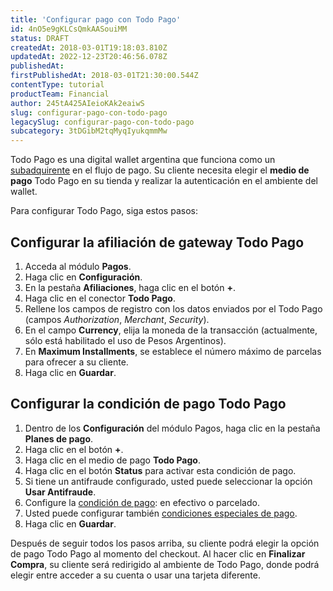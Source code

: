 ```yaml
---
title: 'Configurar pago con Todo Pago'
id: 4nO5e9gKLCsQmkAASouiMM
status: DRAFT
createdAt: 2018-03-01T19:18:03.810Z
updatedAt: 2022-12-23T20:46:56.078Z
publishedAt: 
firstPublishedAt: 2018-03-01T21:30:00.544Z
contentType: tutorial
productTeam: Financial
author: 245tA425AIeioKAk2eaiwS
slug: configurar-pago-con-todo-pago
legacySlug: configurar-pago-con-todo-pago
subcategory: 3tDGibM2tqMyqIyukqmmMw
---
```


Todo Pago es una digital wallet argentina que funciona como un [subadquirente](/es/tutorial/que-es-un-subadquirente) en el flujo de pago. Su cliente necesita elegir el __medio de pago__ Todo Pago en su tienda y realizar la autenticación en el ambiente del wallet.

Para configurar Todo Pago, siga estos pasos:

## Configurar la afiliación de gateway Todo Pago
1. Acceda al módulo __Pagos__.
2. Haga clic en __Configuración__.
2. En la pestaña __Afiliaciones__, haga clic en el botón __+__.
3. Haga clic en el conector __Todo Pago__.
4. Rellene los campos de registro con los datos enviados por el Todo Pago (campos _Authorization_, _Merchant_, _Security_).
5. En el campo __Currency__, elija la moneda de la transacción (actualmente, sólo está habilitado el uso de Pesos Argentinos).
6. En __Maximum Installments__, se establece el número máximo de parcelas para ofrecer a su cliente.
7. Haga clic en __Guardar__.


## Configurar la condición de pago Todo Pago
1. Dentro de los __Configuración__ del módulo Pagos, haga clic en la pestaña __Planes de pago__.
2. Haga clic en el botón __+__.
3. Haga clic en el medio de pago __Todo Pago__.
4. Haga clic en el botón __Status__ para activar esta condición de pago.
5. Si tiene un antifraude configurado, usted puede seleccionar la opción __Usar Antifraude__.
6. Configure la [condición de pago](/es/tutorial/condiciones-de-pago): en efectivo o parcelado.
7. Usted puede configurar también [condiciones especiales de pago](/es/tutorial/condiciones-especiales).
8. Haga clic en __Guardar__.

Después de seguir todos los pasos arriba, su cliente podrá elegir la opción de pago Todo Pago al momento del checkout. Al hacer clic en __Finalizar Compra__, su cliente será redirigido al ambiente de Todo Pago, donde podrá elegir entre acceder a su cuenta o usar una tarjeta diferente.
